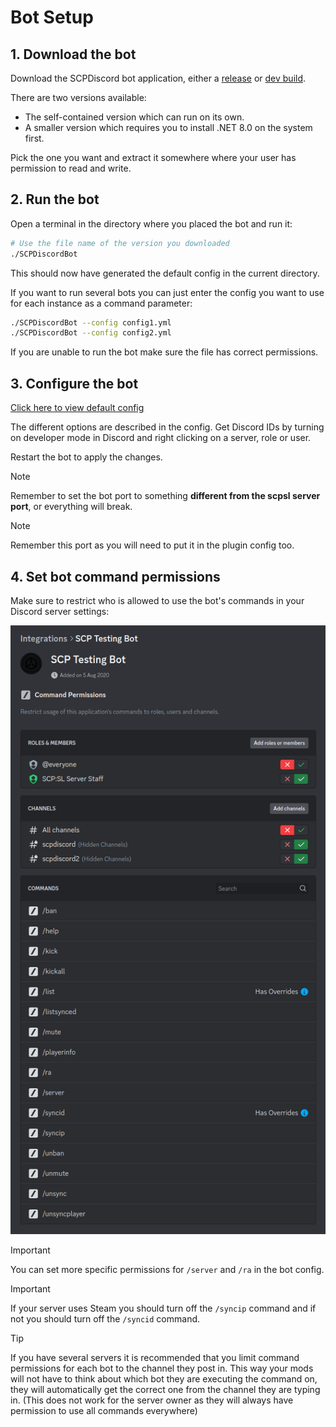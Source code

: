 # Bot Setup

## 1. Download the bot

Download the SCPDiscord bot application, either a [release](https://github.com/KarlOfDuty/SCPDiscord/releases) or [dev build](https://jenkins.karlofduty.com/blue/organizations/jenkins/CI%2FSCPDiscord/activity/).

There are two versions available:
- The self-contained version which can run on its own.
- A smaller version which requires you to install .NET 8.0 on the system first.

Pick the one you want and extract it somewhere where your user has permission to read and write.

## 2. Run the bot

Open a terminal in the directory where you placed the bot and run it:
```bash
# Use the file name of the version you downloaded
./SCPDiscordBot
```

This should now have generated the default config in the current directory.

If you want to run several bots you can just enter the config you want to use for each instance as a command parameter:
```bash
./SCPDiscordBot --config config1.yml
./SCPDiscordBot --config config2.yml
```

If you are unable to run the bot make sure the file has correct permissions.

## 3. Configure the bot

[Click here to view default config](https://github.com/KarlOfDuty/SCPDiscord/blob/master/SCPDiscordBot/default_config.yml)

The different options are described in the config. Get Discord IDs by turning on developer mode in Discord and right clicking on a server, role or user.

Restart the bot to apply the changes.

> [!NOTE]
> Remember to set the bot port to something **different from the scpsl server port**, or everything will break.

> [!NOTE]
> Remember this port as you will need to put it in the plugin config too.

## 4. Set bot command permissions

Make sure to restrict who is allowed to use the bot's commands in your Discord server settings:

![Image showing a Discord selection box](img/commandPermissions.png)

> [!IMPORTANT]
> You can set more specific permissions for `/server` and `/ra` in the bot config.

> [!IMPORTANT]
> If your server uses Steam you should turn off the `/syncip` command and if not you should turn off the `/syncid` command.

> [!TIP]
> If you have several servers it is recommended that you limit command permissions for each bot to the channel they post in.
> This way your mods will not have to think about which bot they are executing the command on, they will automatically get the correct one from the channel they are typing in.
> (This does not work for the server owner as they will always have permission to use all commands everywhere)

